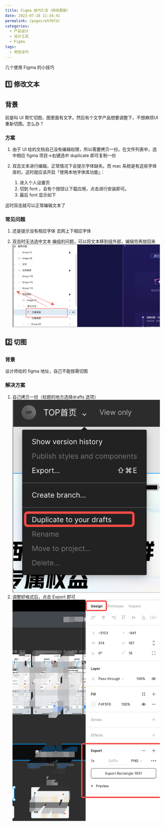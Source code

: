 ```yaml
---
title: Figma 技巧汇总（持续更新）
date: 2023-07-28 11:34:41
permalink: /pages/e5f6fd/
categories:
  - 产品设计
  - 设计工具
  - Figma
tags:
  - 奇技淫巧
---
```


几个使用 Figma 的小技巧

<!-- more -->

## 1️⃣ 修改文本

## 背景

前是叫 UI 帮忙切图，图里面有文字。然后有个文字产品想要调整下，不想麻烦UI重新切图。怎么办？

### 方案
1. 由于 UI 给的文档自己没有编辑权限，所以需要拷贝一份。在文件列表中，选中相应 figma 项目->右键选中 duplicate 即可复制一份

2. 双击文本进行编辑，正常情况下会提示字体缺失。而 mac 系统是有这些字体库的，这时就应该开启「使用本地字体库功能」：
    1. 进入个人设置页
    2. 切到 font ，会有个按钮让下载应用，点击进行安装即可。
    3. 最后 font 显示如下


这时双击就可以正常编辑文本了

### 常见问题
1. 还是提示没有相应字体
去网上下相应字体

2. 双击时无法选中文本
编组的问题，可以将文本移到组外部，编辑完再放回来
![Alt text](../../../@assets/img/image-23.png)

## 2️⃣ 切图

### 背景
设计师给的 figma 地址，自己不能按需切图

### 解决方案
1. 自己拷贝一份（标题的地方选择drafts 选项）
![Alt text](../../../@assets/img/image-24.png)
2. 调整好格式后，点击 Export 即可
![Alt text](../../../@assets/img/image-25.png)
